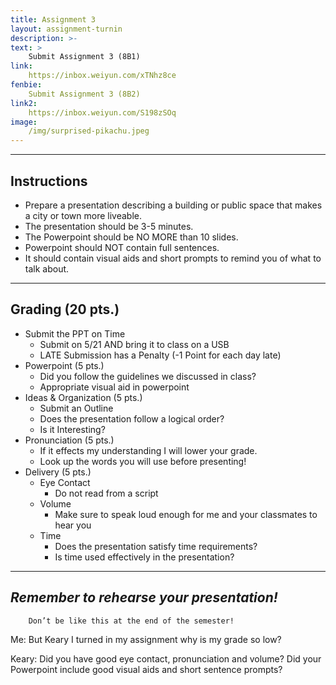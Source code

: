 ```yaml
---
title: Assignment 3
layout: assignment-turnin
description: >-
text: >
    Submit Assignment 3 (8B1)
link: 
    https://inbox.weiyun.com/xTNhz8ce
fenbie:
    Submit Assignment 3 (8B2)
link2:
    https://inbox.weiyun.com/S198zSOq
image: 
    /img/surprised-pikachu.jpeg
---
```

---

## Instructions
* Prepare a presentation describing a building or public space that makes a city or town more liveable.
* The presentation should be 3-5 minutes.
* The Powerpoint should be NO MORE than 10 slides.
* Powerpoint should NOT contain full sentences.
* It should contain visual aids and short prompts to remind you of what to talk about.

---
## Grading (20 pts.)
* Submit the PPT on Time
	* Submit on 5/21 AND bring it to class on a USB
    * LATE Submission has a Penalty (-1 Point for each day late)
* Powerpoint (5 pts.)
	* Did you follow the guidelines we discussed in class?
	* Appropriate visual aid in powerpoint
* Ideas & Organization (5 pts.)
	* Submit an Outline
    * Does the presentation follow a logical order?
    * Is it Interesting?
* Pronunciation (5 pts.)
	* If it effects my understanding I will lower your grade.
	* Look up the words you will use before presenting!
* Delivery (5 pts.)
	* Eye Contact
	    * Do not read from a script
    * Volume
	    * Make sure to speak loud enough for me and your classmates to hear you
	* Time
	    * Does the presentation satisfy time requirements?
	    * Is time used effectively in the presentation?
---
## ***Remember to rehearse your presentation!***

        Don’t be like this at the end of the semester!

Me: But Keary I turned in my assignment why is my grade so low?

Keary: Did you have good eye contact, pronunciation and volume? Did your Powerpoint include good visual aids and short sentence prompts?

